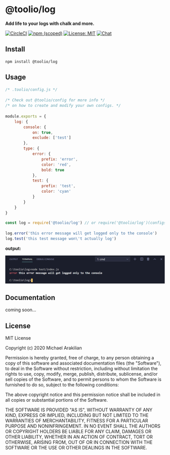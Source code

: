 # @toolio/log

**Add life to your logs with chalk and more.**

[![CircleCI](https://circleci.com/gh/tooliojs/log.svg?style=shield)](https://circleci.com/gh/tooliojs/log)
[![npm (scoped)](https://img.shields.io/npm/v/@toolio/log)](https://www.npmjs.com/package/@toolio/log)
[![License: MIT](https://img.shields.io/badge/License-MIT-yellow.svg)](https://github.com/tooliojs/log/blob/master/LICENSE.md)
[![Chat](https://img.shields.io/badge/chat-on%20discord-blue.svg)](https://discord.gg/UuNhTFN)

## Install
```
npm install @toolio/log
```

## Usage
```js
/* .toolio/config.js */

/* Check out @toolio/config for more info */
/* on how to create and modify your own configs. */

module.exports = {
    log: {
        console: {
            on: true,
            exclude: ['test']
        },
        type: {
            error: {
                prefix: 'error',
                color: 'red',
                bold: true
            },
            test: {
                prefix: 'test',
                color: 'cyan'
            }
        }
    }
}
```
```js
const log = require('@toolio/log') // or require('@toolio/log')(configs)

log.error('this error message will get logged only to the console')
log.test('this test message won\'t actually log')
```
**output:**

![@toolio/log example output.](https://raw.githubusercontent.com/arakilian0/images/master/toolio-log-usage-v2.png "@toolio/log example output.")

## Documentation
coming soon...

## License

MIT License

Copyright (c) 2020 Michael Arakilian

Permission is hereby granted, free of charge, to any person obtaining a copy
of this software and associated documentation files (the "Software"), to deal
in the Software without restriction, including without limitation the rights
to use, copy, modify, merge, publish, distribute, sublicense, and/or sell
copies of the Software, and to permit persons to whom the Software is
furnished to do so, subject to the following conditions:

The above copyright notice and this permission notice shall be included in all
copies or substantial portions of the Software.

THE SOFTWARE IS PROVIDED "AS IS", WITHOUT WARRANTY OF ANY KIND, EXPRESS OR
IMPLIED, INCLUDING BUT NOT LIMITED TO THE WARRANTIES OF MERCHANTABILITY,
FITNESS FOR A PARTICULAR PURPOSE AND NONINFRINGEMENT. IN NO EVENT SHALL THE
AUTHORS OR COPYRIGHT HOLDERS BE LIABLE FOR ANY CLAIM, DAMAGES OR OTHER
LIABILITY, WHETHER IN AN ACTION OF CONTRACT, TORT OR OTHERWISE, ARISING FROM,
OUT OF OR IN CONNECTION WITH THE SOFTWARE OR THE USE OR OTHER DEALINGS IN THE
SOFTWARE.